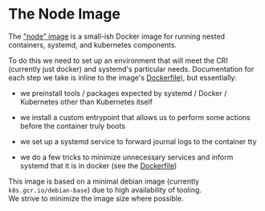 # The Node Image

The ["node" image](./../images/node) is a small-ish Docker image for running
nested containers, systemd, and kubernetes components.

To do this we need to set up an environment that will meet the CRI 
(currently just docker) and systemd's particular needs. Documentation for each
step we take is inline to the image's [Dockerfile](./../images/node/Dockerfile)),
but essentially:

- we preinstall tools / packages expected by systemd / Docker / Kubernetes other
than Kubernetes itself

- we install a custom entrypoint that allows us to perform some actions before
the container truly boots

- we set up a systemd service to forward journal logs to the container tty

- we do a few tricks to minimize unnecessary services and inform systemd that it
is in docker (see the [Dockerfile](./../images/node/Dockerfile))

This image is based on a minimal debian image (currently `k8s.gcr.io/debian-base`)
due to high availability of tooling.  
We strive to minimize the image size where possible.